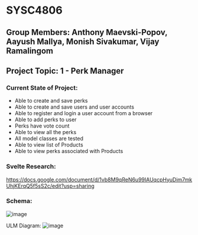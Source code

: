 # SYSC4806
## Group Members: Anthony Maevski-Popov, Aayush Mallya, Monish Sivakumar, Vijay Ramalingom
## Project Topic: 1 - Perk Manager
### Current State of Project:
- Able to create and save perks
- Able to create and save users and user accounts 
- Able to register and login a user account from a browser
- Able to add perks to user
- Perks have vote count
- Able to view all the perks
- All model classes are tested
- Able to view list of Products
- Able to view perks associated with Products

### Svelte Research:
https://docs.google.com/document/d/1vb8M9qReN6u99IAUqcpHyuDim7mkUhjKErqQ5f5sS2c/edit?usp=sharing

### Schema:

![image](https://user-images.githubusercontent.com/63323924/226970918-f5c75ae2-ca95-4246-8405-6f7c787194a9.png)

ULM Diagram:
![image](https://user-images.githubusercontent.com/63323924/230112047-6a0505a8-53a0-4788-b4bd-90c2e2cca068.png)
